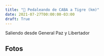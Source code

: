 ```yaml
---
title: "🚴 Pedaleando de CABA a Tigre (km)"
date: 2021-07-27T00:00:00-03:00
draft: True
---
```


Saliendo desde General Paz y Libertador 


## Fotos





